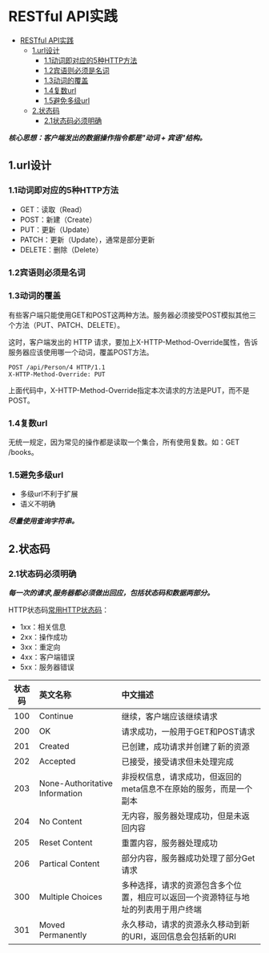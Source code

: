 # RESTful API实践

<!-- TOC -->

- [RESTful API实践](#restful-api%e5%ae%9e%e8%b7%b5)
  - [1.url设计](#1url%e8%ae%be%e8%ae%a1)
    - [1.1动词即对应的5种HTTP方法](#11%e5%8a%a8%e8%af%8d%e5%8d%b3%e5%af%b9%e5%ba%94%e7%9a%845%e7%a7%8dhttp%e6%96%b9%e6%b3%95)
    - [1.2宾语则必须是名词](#12%e5%ae%be%e8%af%ad%e5%88%99%e5%bf%85%e9%a1%bb%e6%98%af%e5%90%8d%e8%af%8d)
    - [1.3动词的覆盖](#13%e5%8a%a8%e8%af%8d%e7%9a%84%e8%a6%86%e7%9b%96)
    - [1.4复数url](#14%e5%a4%8d%e6%95%b0url)
    - [1.5避免多级url](#15%e9%81%bf%e5%85%8d%e5%a4%9a%e7%ba%a7url)
  - [2.状态码](#2%e7%8a%b6%e6%80%81%e7%a0%81)
    - [2.1状态码必须明确](#21%e7%8a%b6%e6%80%81%e7%a0%81%e5%bf%85%e9%a1%bb%e6%98%8e%e7%a1%ae)

<!-- /TOC -->

***核心思想：客户端发出的数据操作指令都是"动词 + 宾语"结构。***

## 1.url设计

### 1.1动词即对应的5种HTTP方法

- GET：读取（Read）
- POST：新建（Create）
- PUT：更新（Update）
- PATCH：更新（Update），通常是部分更新
- DELETE：删除（Delete）

### 1.2宾语则必须是名词

### 1.3动词的覆盖

有些客户端只能使用GET和POST这两种方法。服务器必须接受POST模拟其他三个方法（PUT、PATCH、DELETE）。

这时，客户端发出的 HTTP 请求，要加上X-HTTP-Method-Override属性，告诉服务器应该使用哪一个动词，覆盖POST方法。

```text
POST /api/Person/4 HTTP/1.1  
X-HTTP-Method-Override: PUT
```

上面代码中，X-HTTP-Method-Override指定本次请求的方法是PUT，而不是POST。

### 1.4复数url

无统一规定，因为常见的操作都是读取一个集合，所有使用复数。如：GET /books。

### 1.5避免多级url

- 多级url不利于扩展
- 语义不明确

***尽量使用查询字符串。***

## 2.状态码

### 2.1状态码必须明确

***每一次的请求,服务器都必须做出回应，包括状态码和数据两部分。***

HTTP状态码[常用HTTP状态码](https://www.runoob.com/http/http-status-codes.html)：

- 1xx：相关信息
- 2xx：操作成功
- 3xx：重定向
- 4xx：客户端错误
- 5xx：服务器错误

| 状态码 | 英文名称 | 中文描述 |
| :------: | :------ | :------ |
| 100 | Continue | 继续，客户端应该继续请求 |
| 200 | OK | 请求成功，一般用于GET和POST请求 |
| 201 | Created | 已创建，成功请求并创建了新的资源 |
| 202 | Accepted | 已接受，接受请求但未处理完成 |
| 203 | None-Authoritative Information | 非授权信息，请求成功，但返回的meta信息不在原始的服务，而是一个副本 |
| 204 | No Content | 无内容，服务器处理成功，但是未返回内容 |
| 205 | Reset Content | 重置内容，服务器处理成功 |
| 206 | Partical Content | 部分内容，服务器成功处理了部分Get请求 |
| 300 | Multiple Choices | 多种选择，请求的资源包含多个位置，相应可以返回一个资源特征与地址的列表用于用户终端 |
| 301 | Moved Permanently | 永久移动，请求的资源永久移动到新的URI，返回信息会包括新的URI |
